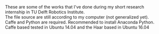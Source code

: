These are some of the works that I've done during my short research internship in TU Delft Robotics Institute.  
The file source are still according to my computer (not generalized yet).   
Caffe and Python are required. Recommended to install Anaconda Python. Caffe based tested in Ubuntu 14.04 and the Haar based in Ubuntu 16.04
